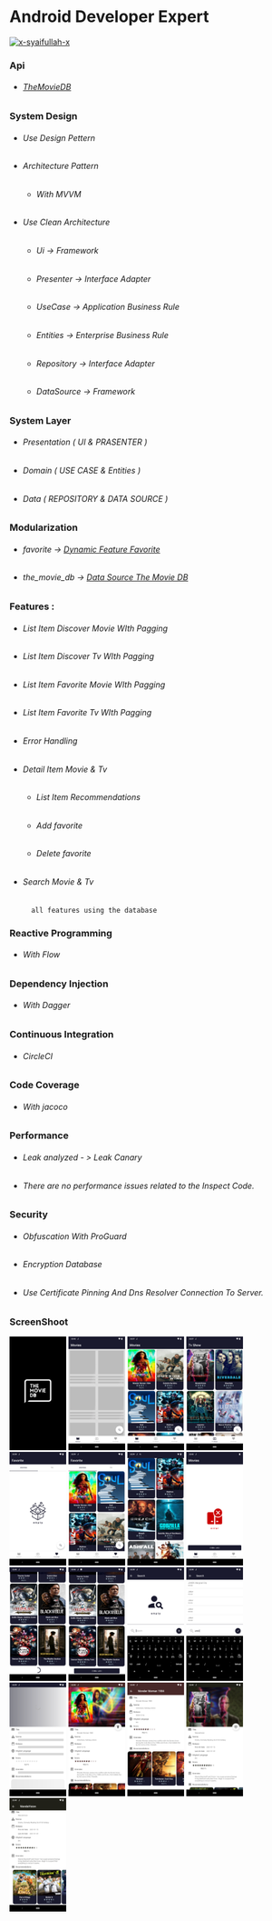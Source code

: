 # Android Developer Expert

[![x-syaifullah-x](https://circleci.com/gh/x-syaifullah-x/submission-android-developer-expert.svg?style=shield)](https://circleci.com/gh/x-syaifullah-x/submission-android-developer-expert)

### Api

* ###### [TheMovieDB](https://developers.themoviedb.org/3/getting-started/introduction)

### System Design
* ###### Use Design Pettern
* ###### Architecture Pattern
    * ###### With MVVM
* ###### Use Clean Architecture
    * ###### Ui -> Framework
    * ###### Presenter -> Interface Adapter
    * ###### UseCase -> Application Business Rule
    * ###### Entities -> Enterprise Business Rule
    * ###### Repository -> Interface Adapter
    * ###### DataSource -> Framework

### System Layer
* ###### Presentation ( UI & PRASENTER )
* ###### Domain ( USE CASE & Entities )
* ###### Data ( REPOSITORY & DATA SOURCE )

### Modularization
* ###### favorite -> [ Dynamic Feature Favorite](https://github.com/x-syaifullah-x/submission-android-developer-expert/tree/submission_2/favorite)
* ###### the_movie_db -> [Data Source The Movie DB](https://github.com/x-syaifullah-x/android-the-movie-db)

### Features :
* ###### List Item Discover Movie WIth Pagging
* ###### List Item Discover Tv WIth Pagging
* ###### List Item Favorite Movie WIth Pagging
* ###### List Item Favorite Tv WIth Pagging
* ###### Error Handling
* ###### Detail Item Movie & Tv
    * ###### List Item Recommendations
    * ###### Add favorite
    * ###### Delete favorite
* ###### Search Movie & Tv

        all features using the database

### Reactive Programming
* ###### With Flow

### Dependency Injection
* ###### With Dagger

### Continuous Integration
* ###### CircleCI

### Code Coverage
* ###### With jacoco

### Performance
* ###### Leak analyzed - > Leak Canary
* ###### There are no performance issues related to the Inspect Code.

### Security
* ###### Obfuscation With ProGuard
* ###### Encryption Database
* ###### Use Certificate Pinning And Dns Resolver Connection To Server.

### ScreenShoot
<div>
    <img src="https://github.com/x-syaifullah-x/Android-Developer-Expert/blob/submission_2/screenshoot/splash.png" width="100px"</img>
    <img src="https://github.com/x-syaifullah-x/Android-Developer-Expert/blob/submission_2/screenshoot/item_loading.png" width="100px"</img>
    <img src="https://github.com/x-syaifullah-x/Android-Developer-Expert/blob/submission_2/screenshoot/movie_discover.png" width="100px"</img>
    <img src="https://github.com/x-syaifullah-x/Android-Developer-Expert/blob/submission_2/screenshoot/tv_discover.png" width="100px"</img>
    <img src="https://github.com/x-syaifullah-x/Android-Developer-Expert/blob/submission_2/screenshoot/favorite_empty.png" width="100px"</img>
    <img src="https://github.com/x-syaifullah-x/Android-Developer-Expert/blob/submission_2/screenshoot/favorite_with_data.png" width="100px"</img>
    <img src="https://github.com/x-syaifullah-x/Android-Developer-Expert/blob/submission_2/screenshoot/item_discover_on_scroll.png" width="100px"</img>
    <img src="https://github.com/x-syaifullah-x/Android-Developer-Expert/blob/submission_2/screenshoot/error.png" width="100px"</img>
    <img src="https://github.com/x-syaifullah-x/Android-Developer-Expert/blob/submission_2/screenshoot/item_footer.png" width="100px"</img>
    <img src="https://github.com/x-syaifullah-x/Android-Developer-Expert/blob/submission_2/screenshoot/item_retry.png" width="100px"</img>
    <img src="https://github.com/x-syaifullah-x/Android-Developer-Expert/blob/submission_2/screenshoot/search.png" width="100px"</img>
    <img src="https://github.com/x-syaifullah-x/Android-Developer-Expert/blob/submission_2/screenshoot/search_with_data.png" width="100px"</img>
    <img src="https://github.com/x-syaifullah-x/Android-Developer-Expert/blob/submission_2/screenshoot/detail_loading.png" width="100px"</img>
    <img src="https://github.com/x-syaifullah-x/Android-Developer-Expert/blob/submission_2/screenshoot/detail_movie.png" width="100px"</img>
    <img src="https://github.com/x-syaifullah-x/Android-Developer-Expert/blob/submission_2/screenshoot/detail_movie_on_scroll.png" width="100px"</img>
    <img src="https://github.com/x-syaifullah-x/Android-Developer-Expert/blob/submission_2/screenshoot/detail_tv.png" width="100px"</img>
    <img src="https://github.com/x-syaifullah-x/Android-Developer-Expert/blob/submission_2/screenshoot/detail_tv_on_scroll.png" width="100px"</img>
</div>